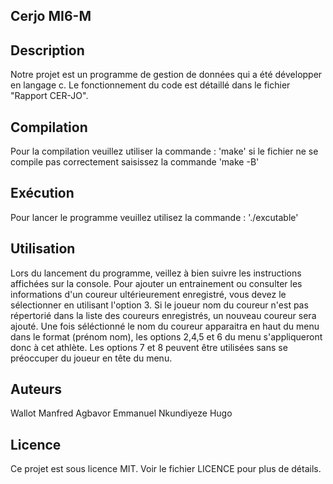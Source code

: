 ## Cerjo MI6-M
## Description
Notre projet est un programme de gestion de données qui a été développer en langage c. Le fonctionnement du code est détaillé dans le fichier "Rapport CER-JO".

## Compilation
Pour la compilation veuillez utiliser la commande :
'make' si le fichier ne se compile pas correctement saisissez la commande 'make -B'
## Exécution
Pour lancer le programme veuillez utilisez la commande :
'./excutable'
## Utilisation
Lors du lancement du programme, veillez à bien suivre les instructions affichées sur la console. 
Pour ajouter un entrainement ou consulter les informations d'un coureur ultérieurement enregistré, vous devez le sélectionner en utilisant l'option 3. Si le joueur nom du coureur n'est pas répertorié dans la liste des coureurs enregistrés, un nouveau coureur sera ajouté. Une fois séléctionné le nom du coureur apparaitra en haut du menu dans le format (prénom nom), les options 2,4,5 et 6 du menu s'appliqueront donc à cet athlète. Les options 7 et 8 peuvent être utilisées sans se préoccuper du joueur en tête du menu.
## Auteurs
Wallot Manfred
Agbavor Emmanuel
Nkundiyeze Hugo

## Licence
Ce projet est sous licence MIT. Voir le fichier LICENCE pour plus de détails.
